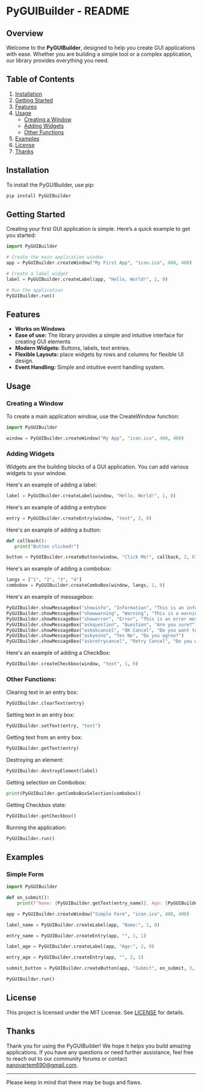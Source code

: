 # PyGUIBuilder - README

## Overview

Welcome to the **PyGUIBuilder**, designed to help you create GUI applications with ease. Whether you are building a simple tool or a complex application, our library provides everything you need.

## Table of Contents

1. [Installation](#installation)
2. [Getting Started](#getting-started)
3. [Features](#features)
4. [Usage](#usage)
   - [Creating a Window](#creating-a-window)
   - [Adding Widgets](#adding-widgets)
   - [Other Functions](#other-functions)
5. [Examples](#examples)
6. [License](#license)
7. [Thanks](#thanks)

## Installation

To install the PyGUIBuilder, use pip:

```bash
pip install PyGUIBuilder
```

## Getting Started

Creating your first GUI application is simple. Here’s a quick example to get you started:

```python
import PyGUIBuilder

# Create the main application window
app = PyGUIBuilder.createWindow("My First App", "icon.ico", 400, 400)

# Create a label widget
label = PyGUIBuilder.createLabel(app, "Hello, World!", 1, 0)

# Run the application
PyGUIBuilder.run()
```

## Features

- **Works on Windows**
- **Ease of use:** The library provides a simple and intuitive interface for creating GUI elements
- **Modern Widgets:** Buttons, labels, text entries.
- **Flexible Layouts:** place widgets by rows and columns for flexible UI design.
- **Event Handling:** Simple and intuitive event handling system.

## Usage

### Creating a Window

To create a main application window, use the CreateWindow function:

```python
import PyGUIBuilder

window = PyGUIBuilder.createWindow("My App", "icon.ico", 400, 400)
```

### Adding Widgets

Widgets are the building blocks of a GUI application. You can add various widgets to your window.

Here's an example of adding a label:
```python
label = PyGUIBuilder.createLabel(window, "Hello, World!", 1, 0)
```
Here's an example of adding a entrybox:
```python
entry = PyGUIBuilder.createEntry(window, "text", 3, 0)
```
Here's an example of adding a button:
```python
def callback():
   print("Button clicked!")

button = PyGUIBuilder.createButton(window, "Click Me!", callback, 2, 0)
```
Here's an example of adding a combobox:
```python
langs = ["1", "2", "3", "4"]
combobox = PyGUIBuilder.createComboBox(window, langs, 1, 0)
```
Here's an example of messagebox:
```python
PyGUIBuilder.showMessageBox("showinfo", "Information", "This is an info message.")
PyGUIBuilder.showMessageBox("showwarning", "Warning", "This is a warning message.")
PyGUIBuilder.showMessageBox("showerror", "Error", "This is an error message.")
PyGUIBuilder.showMessageBox("askquestion", "Question", "Are you sure?")
PyGUIBuilder.showMessageBox("askokcancel", "OK Cancel", "Do you want to continue?")
PyGUIBuilder.showMessageBox("askyesno", "Yes No", "Do you agree?")
PyGUIBuilder.showMessageBox("askretrycancel", "Retry Cancel", "Do you want to retry?")
```
Here's an example of adding a CheckBox:
```python
PyGUIBuilder.createCheckbox(window, "text", 1, 0)
```
### Other Functions:
Clearing text in an entry box:
```python
PyGUIBuilder.clearText(entry)
```
Setting text in an entry box:
```python
PyGUIBuilder.setText(entry, "text")
```
Getting text from an entry box:
```python
PyGUIBuilder.getText(entry)
```
Destroying an element:
```python
PyGUIBuilder.destroyElement(label)
```
Getting selection on Combobox:
```python
print(PyGUIBuilder.getComboBoxSelection(combobox))
```
Getting Checkbox state:
```python
PyGUIBuilder.getCheckbox()
```
Running the application:
```python
PyGUIBuilder.run()
```
## Examples

### Simple Form

```python
import PyGUIBuilder

def on_submit():
    print(f"Name: {PyGUIBuilder.getText(entry_name)}, Age: {PyGUIBuilder.getText(entry_age)}")

app = PyGUIBuilder.createWindow("Simple Form", "icon.ico", 400, 400)

label_name = PyGUIBuilder.createLabel(app, "Name:", 1, 0)

entry_name = PyGUIBuilder.createEntry(app, "", 1, 1)

label_age = PyGUIBuilder.createLabel(app, "Age:", 2, 0)

entry_age = PyGUIBuilder.createEntry(app, "", 2, 1)

submit_button = PyGUIBuilder.createButton(app, "Submit", on_submit, 3, 0)

PyGUIBuilder.run()
```

## License
This project is licensed under the MIT License. See [LICENSE](LICENSE) for details.

## Thanks
Thank you for using the PyGUIBuilder! We hope it helps you build amazing applications. If you have any questions or need further assistance, feel free to reach out to our community forums or contact panovartem690@gmail.com.

---
Please keep in mind that there may be bugs and flaws. 

